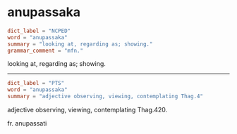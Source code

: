 # anupassaka

``` toml
dict_label = "NCPED"
word = "anupassaka"
summary = "looking at, regarding as; showing."
grammar_comment = "mfn."
```

looking at, regarding as; showing.

--------------------

``` toml
dict_label = "PTS"
word = "anupassaka"
summary = "adjective observing, viewing, contemplating Thag.4"
```

adjective observing, viewing, contemplating Thag.420.

fr. anupassati

